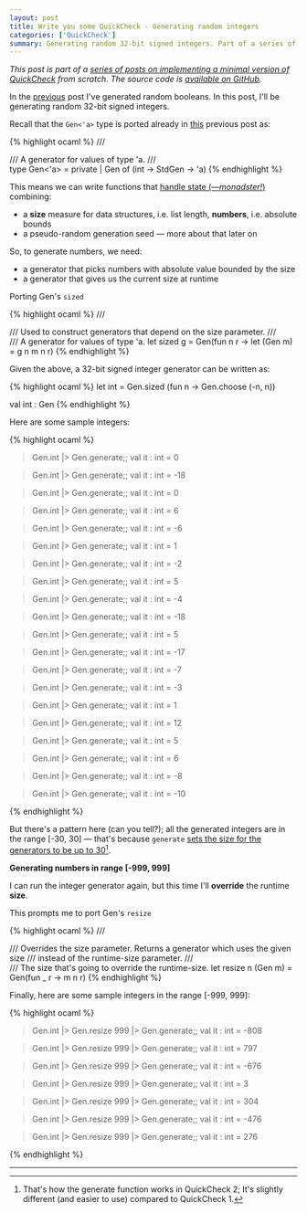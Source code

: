 ```yaml
---
layout: post
title: Write you some QuickCheck - Generating random integers
categories: ['QuickCheck']
summary: Generating random 32-bit signed integers. Part of a series of posts on implementing a minimal version of QuickCheck from scratch.
---
```


*This post is part of a [series of posts on implementing a minimal version of QuickCheck](/2016/02/08/write-you-some-quickcheck/) from scratch. The source code is [available on GitHub](https://gist.github.com/moodmosaic/65c576732722b3b7a200).*

In the [previous](/2016/02/12/write-you-some-quickcheck-generating-random-booleans/) post I've generated random booleans. In this post, I'll be generating random 32-bit signed integers.

Recall that the `Gen<'a>` type is ported already in [this](/2016/02/09/write-you-some-quickcheck-prelude/) previous post as:

<!-- Until rouge highlights F# syntax, use OCaml -->
{% highlight ocaml %}
/// <summary>
/// A generator for values of type 'a.
/// </summary>
type Gen<'a> =
    private
    | Gen of (int -> StdGen -> 'a)
{% endhighlight %}

This means we can write functions that [handle state (—*monadster!*)](http://fsharpforfunandprofit.com/posts/monadster/) combining:

 * a **size** measure for data structures, i.e. list length, **numbers**, i.e. absolute bounds
 * a pseudo-random generation seed — more about that later on

So, to generate numbers, we need:

* a generator that picks numbers with absolute value bounded by the size
* a generator that gives us the current size at runtime

Porting Gen's `sized`

<!-- Until rouge highlights F# syntax, use OCaml -->
{% highlight ocaml %}
/// <summary>
/// Used to construct generators that depend on the size parameter.
/// </summary>
/// <param name="g">A generator for values of type 'a.</param>
let sized g =
    Gen(fun n r ->
        let (Gen m) = g n
        m n r)
{% endhighlight %}

Given the above, a 32-bit signed integer generator can be written as:

<!-- Until rouge highlights F# syntax, use OCaml -->
{% highlight ocaml %}
let int = Gen.sized (fun n -> Gen.choose (-n, n))

val int : Gen<int>
{% endhighlight %}

Here are some sample integers:

<!-- Until rouge highlights F# syntax, use OCaml -->
{% highlight ocaml %}
> Gen.int |> Gen.generate;;
val it : int = 0

> Gen.int |> Gen.generate;;
val it : int = -18

> Gen.int |> Gen.generate;;
val it : int = 0

> Gen.int |> Gen.generate;;
val it : int = 6

> Gen.int |> Gen.generate;;
val it : int = -6

> Gen.int |> Gen.generate;;
val it : int = 1

> Gen.int |> Gen.generate;;
val it : int = -2

> Gen.int |> Gen.generate;;
val it : int = 5

> Gen.int |> Gen.generate;;
val it : int = -4

> Gen.int |> Gen.generate;;
val it : int = -18

> Gen.int |> Gen.generate;;
val it : int = 5

> Gen.int |> Gen.generate;;
val it : int = -17

> Gen.int |> Gen.generate;;
val it : int = -7

> Gen.int |> Gen.generate;;
val it : int = -3

> Gen.int |> Gen.generate;;
val it : int = 1

> Gen.int |> Gen.generate;;
val it : int = 12

> Gen.int |> Gen.generate;;
val it : int = 5

> Gen.int |> Gen.generate;;
val it : int = 6

> Gen.int |> Gen.generate;;
val it : int = -8

> Gen.int |> Gen.generate;;
val it : int = -10

{% endhighlight %}

But there's a pattern here (can you tell?); all the generated integers are in the range [-30, 30] — that's because `generate` [sets the size for the generators to be up to 30](/2016/02/09/write-you-some-quickcheck-prelude/)[^1].

**Generating numbers in range [-999, 999]**


I can run the integer generator again, but this time I'll **override** the runtime **size**.

This prompts me to port Gen's `resize`

<!-- Until rouge highlights F# syntax, use OCaml -->
{% highlight ocaml %}
/// <summary>
/// Overrides the size parameter. Returns a generator which uses the given size
/// instead of the runtime-size parameter.
/// </summary>
/// <param name="n">The size that's going to override the runtime-size.</param>
let resize n (Gen m) = Gen(fun _ r -> m n r)
{% endhighlight %}

Finally, here are some sample integers in the range [-999, 999]:

<!-- Until rouge highlights F# syntax, use OCaml -->
{% highlight ocaml %}
> Gen.int |> Gen.resize 999 |> Gen.generate;;
val it : int = -808

> Gen.int |> Gen.resize 999 |> Gen.generate;;
val it : int = 797

> Gen.int |> Gen.resize 999 |> Gen.generate;;
val it : int = -676

> Gen.int |> Gen.resize 999 |> Gen.generate;;
val it : int = 3

> Gen.int |> Gen.resize 999 |> Gen.generate;;
val it : int = 304

> Gen.int |> Gen.resize 999 |> Gen.generate;;
val it : int = -476

> Gen.int |> Gen.resize 999 |> Gen.generate;;
val it : int = 276

{% endhighlight %}

---

[^1]: That's how the generate function works in QuickCheck 2; It's slightly different (and easier to use) compared to QuickCheck 1.
